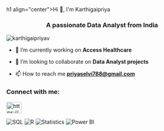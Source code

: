 h1 align="center">Hi 👋, I'm Karthigaipriya</h1>
<h3 align="center">A passionate Data Analyst from India</h3>

<p align="left"> <img src="https://komarev.com/ghpvc/?username=karthigaipriyav&label=Profile%20views&color=0e75b6&style=flat" alt="karthigaipriyav" /> </p>

- 🔭 I’m currently working on **Access Healthcare**

- 👯 I’m looking to collaborate on **Data Analyst projects**

- 📫 How to reach me **priyaselvi788@gmail.com**

<h3 align="left">Connect with me:</h3>
<p align="left">
<a href="https://linkedin.com/in/https://www.linkedin.com/in/karthigai-priya-v" target="blank"><img align="center" src="https://raw.githubusercontent.com/rahuldkjain/github-profile-readme-generator/master/src/images/icons/Social/linked-in-alt.svg" alt="https://www.linkedin.com/in/karthigai-priya-v" height="30" width="40" /></a>
</p>

<p align="left"> <!-- SQL --> <img src="https://img.shields.io/badge/SQL-4479A1?style=for-the-badge&logo=postgresql&logoColor=white" alt="SQL" /> <!-- R Programming --> <img src="https://img.shields.io/badge/R-276DC3?style=for-the-badge&logo=r&logoColor=white" alt="R" /> <!-- Statistics --> <img src="https://img.shields.io/badge/Statistics-1E4E79?style=for-the-badge&logo=gnu&logoColor=white" alt="Statistics" /> <!-- Power BI --> <img src="https://img.shields.io/badge/Power_BI-F2C811?style=for-the-badge&logo=powerbi&logoColor=black" alt="Power BI" /> </p>
